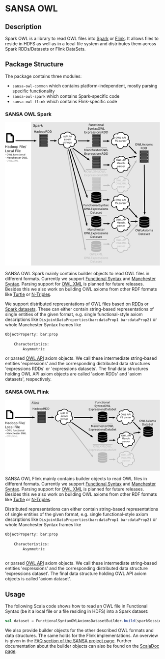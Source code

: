 # SANSA OWL

## Description

Spark OWL is a library to read OWL files into [Spark](https://spark.apache.org) or [Flink](https://flink.apache.org). It allows files to reside in HDFS as well as in a local file system and distributes them across Spark RDDs/Datasets or Flink DataSets.

## Package Structure

The package contains three modules:

- `sansa-owl-common` which contains platform-independent, mostly parsing specific functionality
- `sansa-owl-spark` which contains Spark-specific code
- `sansa-owl-flink` which contains Flink-specific code

### SANSA OWL Spark
![SANSA OWL Spark package structure](sansa-owl-spark/src/main/doc/png/structure.png)

SANSA OWL Spark mainly contains builder objects to read OWL files in different formats. Currently we support [Functional Syntax](https://www.w3.org/TR/owl2-syntax/) and [Manchester Syntax](https://www.w3.org/TR/owl2-manchester-syntax/). Parsing support for [OWL XML](https://www.w3.org/TR/owl-xmlsyntax/) is planned for future releases. Besides this we also work on building OWL axioms from other RDF formats like [Turtle](https://www.w3.org/TR/turtle/) or [N-Triples](https://www.w3.org/TR/n-triples/).

We support distributed representations of OWL files based on [RDDs](http://spark.apache.org/docs/latest/programming-guide.html#resilient-distributed-datasets-rdds) or [Spark datasets](http://spark.apache.org/docs/latest/sql-programming-guide.html#datasets-and-dataframes). These can either contain string-based representations of single entities of the given format, e.g. single functional-style axiom descriptions like `DisjointDataProperties(bar:dataProp1 bar:dataProp2)` or whole Manchester Syntax frames like
```
ObjectProperty: bar:prop

    Characteristics:
        Asymmetric

```
or parsed [OWL API](http://owlapi.sourceforge.net/) axiom objects. We call these intermediate string-based entities 'expressions' and the corresponding distributed data structures 'expressions RDDs' or 'expressions datasets'. The final data structures holding OWL API axiom objects are called 'axiom RDDs' and 'axiom datasets', respectively.

### SANSA OWL Flink
![SANSA OWL Flink package structure](sansa-owl-flink/src/main/doc/png/structure.png)

SANSA OWL Flink mainly contains builder objects to read OWL files in different formats. Currently we support [Functional Syntax](https://www.w3.org/TR/owl2-syntax/) and [Manchester Syntax](https://www.w3.org/TR/owl2-manchester-syntax/). Parsing support for [OWL XML](https://www.w3.org/TR/owl-xmlsyntax/) is planned for future releases. Besides this we also work on building OWL axioms from other RDF formats like [Turtle](https://www.w3.org/TR/turtle/) or [N-Triples](https://www.w3.org/TR/n-triples/).

Distributed representations can either contain string-based representations of single entities of the given format, e.g. single functional-style axiom descriptions like `DisjointDataProperties(bar:dataProp1 bar:dataProp2)` or whole Manchester Syntax frames like
```
ObjectProperty: bar:prop

    Characteristics:
        Asymmetric
        
```
or parsed [OWL API](http://owlapi.sourceforge.net/) axiom objects. We call these intermediate string-based entities 'expressions' and the corresponding distributed data structure 'expressions dataset'. The final data structure holding OWL API axiom objects is called 'axiom dataset'.

## Usage

The following Scala code shows how to read an OWL file in Functional Syntax (be it a local file or a file residing in HDFS) into a Spark dataset:
```scala
val dataset = FunctionalSyntaxOWLAxiomsDatasetBuilder.build(sparkSession, "path/to/functional/syntax/file.owl")
```
We also provide builder objects for the other described OWL formats and data structures. The same holds for the Flink implementations. An overview is given in the [FAQ section of the SANSA project page](http://sansa-stack.net/faq/#owl-processing). Further documentation about the builder objects can also be found on the [ScalaDoc page](http://sansa-stack.net/scaladoc/spark-owl/).
